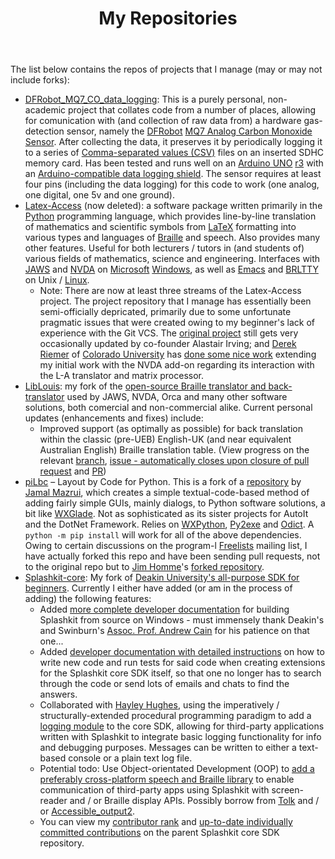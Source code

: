 ﻿---
layout: page
title: My Repositories
description: "My software projects and package repositories (or repos)"
permalink: /repos/
---

The list below contains the repos of projects that I manage (may or may not include forks):
* [DFRobot_MQ7_CO_data_logging](https://github.com/njsch/DFRobot_MQ7_CO_data_logging): This is a purely personal, non-academic project that collates code from a number of places, allowing for comunication with (and collection of raw data from) a hardware gas-detection sensor, namely the [DFRobot](https://www.dfrobot.com/) [MQ7 Analog Carbon Monoxide Sensor](https://core-electronics.com.au/analog-carbon-monoxide-sensor-mq7.html).  After collecting the data, it preserves it by periodically logging it to a series of [Comma-separated values (CSV)](https://www.csvreader.com/csv_format.php) files on an inserted SDHC memory card.  Has been tested and runs well on an [Arduino UNO](https://www.arduino.cc/en/Guide/ArduinoUno) [r3](https://store.arduino.cc/usa/arduino-uno-rev3) with an [Arduino-compatible data logging shield](https://www.jaycar.com.au/arduino-compatible-data-logging-shield/p/XC4536).  The sensor requires at least four pins (including the data logging) for this code to work (one analog, one digital, one 5v and one ground).
* [Latex-Access](https://github.com/njsch/latex-access) (now deleted): a software package written primarily in the [Python](https://www.python.org) programming language, which provides line-by-line translation of mathematics and scientific symbols from [LaTeX](https://www.latex-project.org/) formatting into various types and languages of [Braille](https://en.wikipedia.org/wiki/Braille) and speech.  Also provides many other features.  Useful for both lecturers / tutors in (and students of) various fields of mathematics, science and engineering.  Interfaces with [JAWS](https://www.freedomscientific.com/products/software/jaws/) and [NVDA](https://www.nvaccess.org/) on [Microsoft](https://www.microsoft.com/) [Windows](https://www.microsoft.com/windows/), as well as [Emacs](https://www.gnu.org/software/emacs/) and [BRLTTY](http://mielke.cc/brltty/) on Unix / [Linux](https://www.linuxfoundation.org/).
  * Note: There are now at least three streams of the Latex-Access project.  The project repository that I manage has essentially been semi-officially depricated, primarily due to some unfortunate pragmatic issues that were created owing to my beginner's lack of experience with the Git VCS.  The [original project](http://latex-access.sourceforge.net) still gets very occasionally updated by co-founder Alastair Irving; and [Derek Riemer](https://derekriemer.com/) of [Colorado University](https://www.colorado.edu/) has [done some nice work](https://github.com/derekriemer/latex-access-matrix) extending my initial work with the NVDA add-on regarding its interaction with the L-A translator and matrix processor.
* [LibLouis](https://github.com/njsch/liblouis/): my fork of the [open-source Braille translator and back-translator](http://liblouis.org/) used by JAWS, NVDA, Orca and many other software solutions, both comercial and non-commercial alike.  Current personal updates (enhancements and fixes) include:
  - Improved support (as optimally as possible) for back translation within the classic (pre-UEB) English-UK (and near equivalent Australian English) Braille translation table. (View progress on the relevant [branch](https://github.com/njsch/liblouis/tree/njsch_issue_972), [issue - automatically closes upon closure of pull request](https://github.com/liblouis/liblouis/issues/972) and [PR](https://github.com/liblouis/liblouis/pull/1017))
* [piLbc](https://github.com/njsch/pyLbc/) &ndash; Layout by Code for Python.  This is a fork of a [repository](https://github.com/jamalmazrui/pyLbc/) by [Jamal Mazrui](http://www.empowermentzone.com/), which creates a simple textual-code-based method of adding fairly simple GUIs, mainly dialogs, to Python software solutions, a bit like [WXGlade](http://wxglade.sourceforge.net/).  Not as sophisticated as its sister projects for AutoIt and the DotNet Framework.  Relies on [WXPython](https://wxpython.org/), [Py2exe](http://py2exe.org/) and [Odict](https://pypi.org/project/odict/).  A ```python -m pip install``` will work for all of the above dependencies.  Owing to certain discussions on the program-l [Freelists](https://www.freelists.org/) mailing list, I have actually forked this repo and have been sending pull requests, not to the original repo but to [Jim Homme](https://www.jimhomme.com/)'s [forked repository](https://github.com/jhomme/pyLbc).
* [Splashkit-core](https://github.com/njsch/splashkit-core): My fork of [Deakin University's all-purpose SDK for beginners](https://www.splashkit.io/).  Currently I either have added (or am in the process of adding) the following features:
  - Added [more complete developer documentation](https://github.com/splashkit/splashkit-core/pull/121) for building Splashkit from source on Windows - must immensely thank Deakin's and Swinburn's [Assoc. Prof. Andrew Cain](https://www.deakin.edu.au/about-deakin/people/andrew-cain) for his patience on that one...
  - Added [developer documentation with detailed instructions](https://github.com/splashkit/splashkit-core/pull/137) on how to write new code and run tests for said code when creating extensions for the Splashkit core SDK itself, so that one no longer has to search through the code or send lots of emails and chats to find the answers.
  - Collaborated with [Hayley Hughes](https://blog.foxes.systems/about/), using the imperatively / structurally-extended procedural programming paradigm to add a [logging module](https://github.com/njsch/splashkit-core/tree/logging) to the core SDK, allowing for third-party applications written with Splashkit to integrate basic logging functionality for info and debugging purposes.  Messages can be written to either a text-based console or a plain text log file.
  - Potential todo: Use Object-orientated Development (OOP) to [add a preferably cross-platform speech and Braille library](https://github.com/splashkit/splashkit-core/issues/113) to enable communication of third-party apps using Splashkit with screen-reader and / or Braille display APIs.  Possibly borrow from [Tolk](https://github.com/dkager/tolk) and / or [Accessible_output2](https://github.com/ctoth/accessible_output2).
  - You can view my [contributor rank](https://github.com/splashkit/splashkit-core/graphs/contributors) and [up-to-date individually committed contributions](https://github.com/splashkit/splashkit-core/commits?author=njsch) on the parent Splashkit core SDK repository.